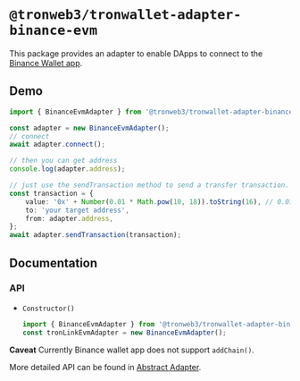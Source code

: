 # `@tronweb3/tronwallet-adapter-binance-evm`

This package provides an adapter to enable DApps to connect to the [Binance Wallet app](https://www.binance.com/en/binancewallet).

## Demo

```typescript
import { BinanceEvmAdapter } from '@tronweb3/tronwallet-adapter-binance-evm';

const adapter = new BinanceEvmAdapter();
// connect
await adapter.connect();

// then you can get address
console.log(adapter.address);

// just use the sendTransaction method to send a transfer transaction.
const transaction = {
    value: '0x' + Number(0.01 * Math.pow(10, 18)).toString(16), // 0.01 is 0.01ETH
    to: 'your target address',
    from: adapter.address,
};
await adapter.sendTransaction(transaction);
```

## Documentation

### API

-   `Constructor()`

    ```typescript
    import { BinanceEvmAdapter } from '@tronweb3/tronwallet-adapter-binance-evm';
    const tronLinkEvmAdapter = new BinanceEvmAdapter();
    ```

**Caveat** Currently Binance wallet app does not support `addChain()`.

More detailed API can be found in [Abstract Adapter](https://github.com/tronweb3/tronwallet-adapter/blob/main/packages/adapters/abstract-adapter-evm/README.md).
